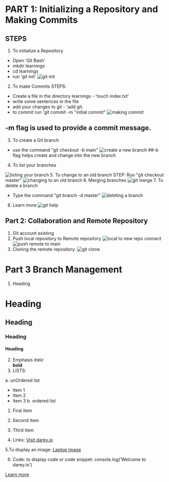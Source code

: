# PART 1: Initializing a Repository and Making Commits
## STEPS
1. To initialize a Repository
- Open 'Git Bash'
-  mkdir learnings
-   cd learnings
-    run 'git init'
![git init](https://github.com/koleshky1/fajana.kb.pbl/assets/44333161/ef0f4870-b8ae-40ba-870f-893963cc6fbb)
2. To make Commits
STEPS:
- Create a file in the directory learnings - 'touch index.txt'
- write some sentences in the file 
- add your changes to git - 'add git.
-  to commit run 'git commit -m "initial commit"
![making commit](https://github.com/koleshky1/fajana.kb.pbl/assets/44333161/0384df39-2711-416b-a085-4d79ceb3acec)
## -m flag is used to provide a commit message. 
3. To create a Git branch
- use the command "git checkout -b main"
![create a new branch](https://github.com/koleshky1/fajana.kb.pbl/assets/44333161/2766d051-7cd0-4bb4-b715-b750d05cfcd8)
##-b flag helps create and change into the new branch
4. To list your branches

![listing your branch](https://github.com/koleshky1/fajana.kb.pbl/assets/44333161/8f4293f3-3c20-4522-bf2b-404d2c531400)
5. To change to an old branch
STEP: Run "git checkout master"
![changing to an old branch](https://github.com/koleshky1/fajana.kb.pbl/assets/44333161/d42482f9-ea67-42c8-b97d-329d1b454bad)
6. Merging branches
![git merge](https://github.com/koleshky1/fajana.kb.pbl/assets/44333161/dbdaadcb-a029-4a76-a0b0-8c9040a48000)
7.  To delete a branch 
- Type the command "git branch -d master"
![deleting a branch](https://github.com/koleshky1/fajana.kb.pbl/assets/44333161/c6984786-c368-4956-8a5f-b80a960da7c4)
8. Learn more
![git help](https://github.com/koleshky1/fajana.kb.pbl/assets/44333161/b260ede1-cfd8-47ea-a64a-062299165a0a)

## Part 2: Collaboration and Remote Repository
1. Git account existing
2. Push local repository to Remote repository
![local to new repo connect](https://github.com/koleshky1/fajana.kb.pbl/assets/44333161/e851aa35-b9d5-4f5b-81b6-3f67aa84dae1)
![push remote to main](https://github.com/koleshky1/fajana.kb.pbl/assets/44333161/cf2660c9-7d9f-47a6-a7f6-9e91031cab19)
3. Cloning the remote repository.
![git clone](https://github.com/koleshky1/fajana.kb.pbl/assets/44333161/f2d76788-3e89-47da-82ba-72b7f31fbec3)

# Part 3 Branch Management
1. Heading 
# Heading
## Heading
### Heading
#### Heading
2. Emphasis
*italic*  
**bold**
3. LISTS:

a. unOrdered list
- Item 1
- Item 2
- Item 3
b. ordered list
1. First item
2. Second item
3. Third item
   
4. Links: [Visit darey.io](https://www.darey.io)
   
5.To display an image:
[Laptop image](https://media.istockphoto.com/id/1023428598/photo/3d-illustration-laptop-isolated-on-white-background-laptop-with-empty-space-screen-laptop-at.webp?s=1024x1024&w=is&k=20&c=Plc9oUN68DM5ESlXee7--25d9EbClDQdsreVAOlRpTQ=)

6. Code: to display code or code snippet: console.log('Welcome to darey.io')

[Learn more]([https://www.darey.io](https://learn.microsoft.com/en-us/contribute/content/markdown-reference)https://learn.microsoft.com/en-us/contribute/content/markdown-reference)










